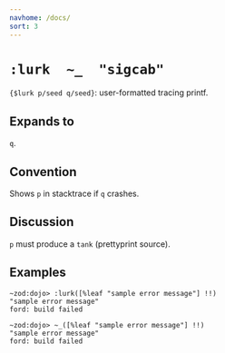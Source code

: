 ```yaml
---
navhome: /docs/
sort: 3
---
```


# `:lurk  ~_  "sigcab"`

`{$lurk p/seed q/seed}`: user-formatted tracing printf.

## Expands to

`q`.

## Convention

Shows `p` in stacktrace if `q` crashes.

## Discussion

`p` must produce a `tank` (prettyprint source).

## Examples

```
~zod:dojo> :lurk([%leaf "sample error message"] !!)
"sample error message"
ford: build failed
```

```
~zod:dojo> ~_([%leaf "sample error message"] !!)
"sample error message"
ford: build failed
```
